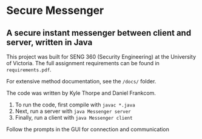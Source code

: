 # Secure Messenger
## A secure instant messenger between client and server, written in Java

This project was built for SENG 360 (Security Engineering) at the University of Victoria. The full assignment requirements can be found in `requirements.pdf`.

For extensive method documentation, see the `/docs/` folder.

The code was written by Kyle Thorpe and Daniel Frankcom.

1. To run the code, first compile with `javac *.java`
2. Next, run a server with `java Messenger server`
3. Finally, run a client with `java Messenger client`

Follow the prompts in the GUI for connection and communication